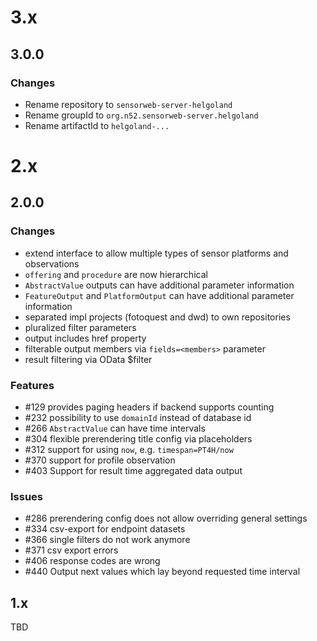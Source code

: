# 3.x

## 3.0.0

### Changes
- Rename repository to `sensorweb-server-helgoland`
- Rename groupId to `org.n52.sensorweb-server.helgoland`
- Rename artifactId to `helgoland-...`

# 2.x

## 2.0.0

### Changes
- extend interface to allow multiple types of sensor platforms and observations
- `offering` and `procedure` are now hierarchical
- `AbstractValue` outputs can have additional parameter information
- `FeatureOutput` and `PlatformOutput` can have additional parameter information
- separated impl projects (fotoquest and dwd) to own repositories
- pluralized filter parameters
- output includes href property
- filterable output members via `fields=<members>` parameter
- result filtering via OData $filter

### Features
- #129 provides paging headers if backend supports counting
- #232 possibility to use `domainId` instead of database id
- #266 `AbstractValue` can have time intervals
- #304 flexible prerendering title config via placeholders
- #312 support for using `now`, e.g. `timespan=PT4H/now`
- #370 support for profile observation
- #403 Support for result time aggregated data output

### Issues 
- #286 prerendering config does not allow overriding general settings
- #334 csv-export for endpoint datasets
- #366 single filters do not work anymore
- #371 csv export errors
- #406 response codes are wrong
- #440 Output next values which lay beyond requested time interval

## 1.x

TBD
